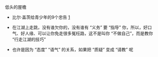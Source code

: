 
低头的屋檐

- 比尔·盖茨给青少年的9个忠告 [1](https://books.google.co.jp/books?id=mhVxBAAAQBAJ&pg=PT135&lpg=PT135&dq=%E4%BD%8E%E5%A4%B4%E7%9A%84%E5%B1%8B%E6%AA%90&source=bl&ots=6ZBk5hkSv5&sig=nyQ3s8rIOKX5PhOcy_PNOHmJHAg&hl=en&sa=X&redir_esc=y#v=onepage&q=%E4%BD%8E%E5%A4%B4%E7%9A%84%E5%B1%8B%E6%AA%90&f=false)

- 在江湖上走跳，没有谁欠你的，没有谁有 “义务” 要 “指导” 你，所以，好口气、好人缘、可以让你免走很多冤枉路，这不是叫你 “不做自己”，而是教你 “行走江湖的技巧”

- 也许是因为 “态度” “语气” 的关系，如果把 “质疑” 变成 “请教” 呢

